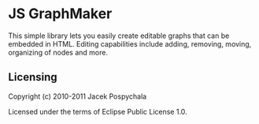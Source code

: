# JS GraphMaker

This simple library lets you easily create editable graphs that can be embedded in HTML.
Editing capabilities include adding, removing, moving, organizing of nodes and more.

## Licensing

Copyright (c) 2010-2011 Jacek Pospychala

Licensed under the terms of Eclipse Public License 1.0.
